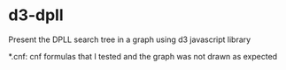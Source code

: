 d3-dpll
=======

Present the DPLL search tree in a graph using d3 javascript library

*.cnf: cnf formulas that I tested and the graph was not drawn as expected
